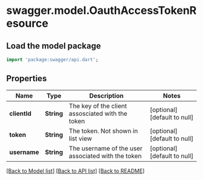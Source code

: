 # swagger.model.OauthAccessTokenResource

## Load the model package
```dart
import 'package:swagger/api.dart';
```

## Properties
Name | Type | Description | Notes
------------ | ------------- | ------------- | -------------
**clientId** | **String** | The key of the client assosciated with the token | [optional] [default to null]
**token** | **String** | The token.  Not shown in list view | [optional] [default to null]
**username** | **String** | The username of the user associated with the token | [optional] [default to null]

[[Back to Model list]](../README.md#documentation-for-models) [[Back to API list]](../README.md#documentation-for-api-endpoints) [[Back to README]](../README.md)


